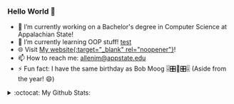 ### Hello World 👋

- 🔭 I’m currently working on a Bachelor's degree in Computer Science at Appalachian State!
- 🌱 I’m currently learning OOP stuff!
<a href="http://example.com" target="_blank">test</a>
- :globe_with_meridians: Visit [My website{:target="_blank" rel="noopener"}](https://isaacallen.dev)!
- 📫 How to reach me: allenim@appstate.edu
- ⚡ Fun fact: I have the same birthday as Bob Moog 🎚🎛🎹🎛🎚 (Aside from the year! 😄)

<details>
  <summary>:octocat: My Github Stats:</summary>
  
  <img align="left" alt="IsaacMAllen's Github Stats" src="https://github-readme-stats-git-master.isaacmallen.vercel.app/api?username=IsaacMAllen&show_icons=true&hide_border=true&count_private=true&hide_title=true" />
  
</details>
